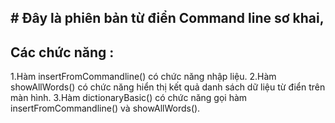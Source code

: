## # Đây là phiên bản từ điển Command line sơ khai,
## Các chức năng :
1.Hàm insertFromCommandline() có chức năng nhập liệu.
2.Hàm showAllWords() có chức năng hiển thị kết quả danh sách dữ liệu từ điển trên màn hình.
3.Hàm dictionaryBasic() có chức năng gọi hàm insertFromCommandline() và showAllWords().